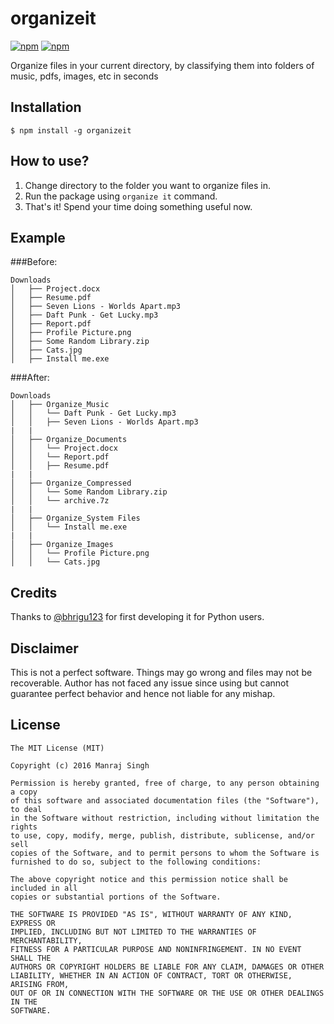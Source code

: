 # organizeit
[![npm](https://img.shields.io/npm/v/organizeit.svg?maxAge=2592000?style=flat-square)](https://www.npmjs.com/package/organizeit) [![npm](https://img.shields.io/npm/dt/organizeit.svg?maxAge=2592000?style=flat-square)](https://www.npmjs.com/package/organizeit)

Organize files in your current directory, by classifying them into folders of music, pdfs, images, etc in seconds

## Installation

```
$ npm install -g organizeit
```

## How to use?

1. Change directory to the folder you want to organize files in.
2. Run the package using `organize it` command.
3. That's it! Spend your time doing something useful now.

## Example

###Before:
```
Downloads
│   ├── Project.docx
│   ├── Resume.pdf
│   ├── Seven Lions - Worlds Apart.mp3
│   ├── Daft Punk - Get Lucky.mp3
│   ├── Report.pdf
│   ├── Profile Picture.png
│   ├── Some Random Library.zip
│   ├── Cats.jpg
│   ├── Install me.exe
```

###After:
```
Downloads
│   ├── Organize_Music
│   │   └── Daft Punk - Get Lucky.mp3
│   │   ├── Seven Lions - Worlds Apart.mp3
|	|
│   ├── Organize_Documents
│   │   └── Project.docx
│   │   └── Report.pdf
│   │   ├── Resume.pdf
|	|
│   ├── Organize_Compressed
│   │   └── Some Random Library.zip
│   │   └── archive.7z
|	|
│   ├── Organize_System Files
│   │   └── Install me.exe
|	|
│   ├── Organize_Images
│   │   └── Profile Picture.png
│   │   └── Cats.jpg
```

## Credits
Thanks to [@bhrigu123](https://github.com/bhrigu123/classifier) for first developing it for Python users.

## Disclaimer
This is not a perfect software. Things may go wrong and files may not be recoverable. Author has not faced any issue since using but cannot guarantee perfect behavior and hence not liable for any mishap.

## License

```
The MIT License (MIT)

Copyright (c) 2016 Manraj Singh

Permission is hereby granted, free of charge, to any person obtaining a copy
of this software and associated documentation files (the "Software"), to deal
in the Software without restriction, including without limitation the rights
to use, copy, modify, merge, publish, distribute, sublicense, and/or sell
copies of the Software, and to permit persons to whom the Software is
furnished to do so, subject to the following conditions:

The above copyright notice and this permission notice shall be included in all
copies or substantial portions of the Software.

THE SOFTWARE IS PROVIDED "AS IS", WITHOUT WARRANTY OF ANY KIND, EXPRESS OR
IMPLIED, INCLUDING BUT NOT LIMITED TO THE WARRANTIES OF MERCHANTABILITY,
FITNESS FOR A PARTICULAR PURPOSE AND NONINFRINGEMENT. IN NO EVENT SHALL THE
AUTHORS OR COPYRIGHT HOLDERS BE LIABLE FOR ANY CLAIM, DAMAGES OR OTHER
LIABILITY, WHETHER IN AN ACTION OF CONTRACT, TORT OR OTHERWISE, ARISING FROM,
OUT OF OR IN CONNECTION WITH THE SOFTWARE OR THE USE OR OTHER DEALINGS IN THE
SOFTWARE.
```
